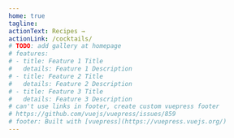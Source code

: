 ```yaml
---
home: true
tagline:
actionText: Recipes →
actionLink: /cocktails/
# TODO: add gallery at homepage
# features:
# - title: Feature 1 Title
#   details: Feature 1 Description
# - title: Feature 2 Title
#   details: Feature 2 Description
# - title: Feature 3 Title
#   details: Feature 3 Description
# can't use links in footer, create custom vuepress footer
# https://github.com/vuejs/vuepress/issues/859
# footer: Built with [vuepress](https://vuepress.vuejs.org/)
---
```


<!-- <b-button>test</b-button> -->
<!-- TODO: responsive layout, move recipes link to side on desktop -->

<cocktails-carousel/>
<vuepress-footer/>
